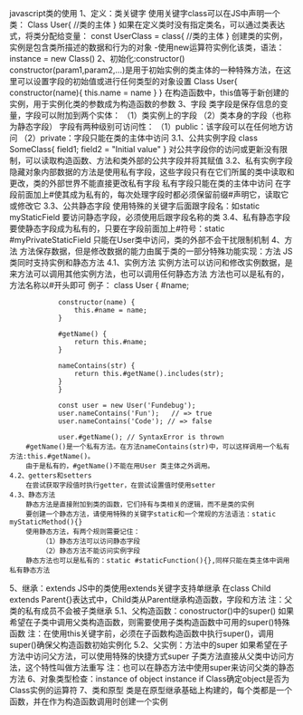 javascript类的使用
1、定义：类关键字
    使用关键字class可以在JS中声明一个类：
        Class User{
            //类的主体
        }
    如果在定义类时没有指定类名，可以通过类表达式，将类分配给变量：
        const UserClass = class{
            //类的主体
        }
    创建类的实例，实例是包含类所描述的数据和行为的对象
        -使用new运算符实例化该类，语法：instance = new Class()
2、初始化:constructor()
    constructor(param1,param2,...)是用于初始实例的类主体的一种特殊方法，在这里可以设置字段的初始值或进行任何类型的对象设置
        Class User{
            constructor(name){
                this.name = name
            }
        }
    在构造函数中，this值等于新创建的实例，用于实例化类的参数成为构造函数的参数
3、字段
    类字段是保存信息的变量，字段可以附加到两个实体：
        （1）类实例上的字段
        （2）类本身的字段（也称为静态字段）
    字段有两种级别可访问性：
        （1）public：该字段可以在任何地方访问
        （2）private：字段只能在类的主体中访问
    3.1、公共实例字段
        class SomeClass{
            field1;
            field2 = "Initial value"
        }
    对公共字段你的访问或更新没有限制，可以读取构造函数、方法和类外部的公共字段并将其赋值
    3.2、私有实例字段
        隐藏对象内部数据的方法是使用私有字段，这些字段只有在它们所属的类中读取和更改，类的外部世界不能直接更改私有字段
        私有字段只能在类的主体中访问
        在字段前面加上#使其成为私有的，每次处理字段时都必须保留前缀#声明它，读取它或修改它
    3.3、公共静态字段
        使用特殊的关键字后面跟字段名：如static myStaticField
        要访问静态字段，必须使用后跟字段名称的类
    3.4、私有静态字段
        要使静态字段成为私有的，只要在字段前面加上#符号：static #myPrivateStaticField
        只能在User类中访问，类的外部不会干扰限制机制
4、方法
    方法保存数据，但是修改数据的能力由属于类的一部分特殊功能实现：方法
    JS类同时支持实例和静态方法
    4.1、实例方法
    实例方法可以访问和修改实例数据，是来方法可以调用其他实例方法，也可以调用任何静态方法
    方法也可以是私有的，方法名称以#开头即可
        例子：
            class User {
                #name;

                constructor(name) {
                    this.#name = name;
                }

                #getName() {
                    return this.#name;
                }

                nameContains(str) {
                    return this.#getName().includes(str);
                }
                }

                const user = new User('Fundebug');
                user.nameContains('Fun');   // => true
                user.nameContains('Code'); // => false

                user.#getName(); // SyntaxError is thrown
        #getName()是一个私有方法。在方法nameContains(str)中，可以这样调用一个私有方法:this.#getName()。
        由于是私有的，#getName()不能在用User 类主体之外调用。
    4.2、getters和setters
        在尝试获取字段值时执行getter，在尝试设置值时使用setter
    4.3、静态方法
        静态方法是直接附加到类的函数，它们持有与类相关的逻辑，而不是类的实例
        要创建一个静态方法，请使用特殊的关键字static和一个常规的方法语法：static myStaticMethod(){}
        使用静态方法，有两个规则需要记住：
            （1）静态方法可以访问静态字段
            （2）静态方法不能访问实例字段
        静态方法也可以是私有的：static #staticFunction(){},同样只能在类主体中调用私有静态方法
5、继承：extends
    JS中的类使用extends关键字支持单继承
    在class Child extends Parent{}表达式中，Child类从Parent继承构造函数，字段和方法
    注：父类的私有成员不会被子类继承
    5.1、父构造函数：conostructor()中的super()
        如果希望在子类中调用父类构造函数，则需要使用子类构造函数中可用的super()特殊函数
        注：在使用this关键字前，必须在子函数构造函数中执行super()，调用super()确保父构造函数初始实例化
    5.2、父实例：方法中的super 
        如果希望在子方法中访问父方法，可以使用特殊的快捷方式super
        子类方法直接从父类中访问方法，这个特性叫做方法重写
        注：也可以在静态方法中使用super来访问父类的静态方法
6、对象类型检查：instance of
    object instance if Class确定object是否为Class实例的运算符
7、类和原型
    类是在原型继承基础上构建的，每个类都是一个函数，并在作为构造函数调用时创建一个实例





